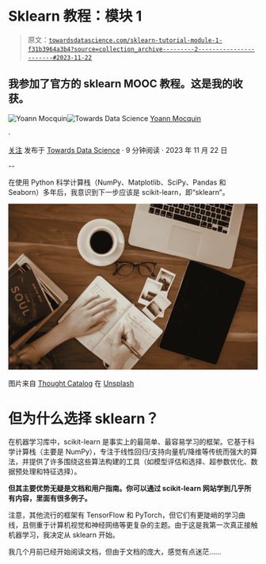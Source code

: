 # Sklearn 教程：模块 1

> 原文：[`towardsdatascience.com/sklearn-tutorial-module-1-f31b3964a3b4?source=collection_archive---------2-----------------------#2023-11-22`](https://towardsdatascience.com/sklearn-tutorial-module-1-f31b3964a3b4?source=collection_archive---------2-----------------------#2023-11-22)

## **我参加了官方的 sklearn MOOC 教程。这是我的收获。**

[](https://mocquin.medium.com/?source=post_page-----f31b3964a3b4--------------------------------)![Yoann Mocquin](https://mocquin.medium.com/?source=post_page-----f31b3964a3b4--------------------------------)[](https://towardsdatascience.com/?source=post_page-----f31b3964a3b4--------------------------------)![Towards Data Science](https://towardsdatascience.com/?source=post_page-----f31b3964a3b4--------------------------------) [Yoann Mocquin](https://mocquin.medium.com/?source=post_page-----f31b3964a3b4--------------------------------)

·

[关注](https://medium.com/m/signin?actionUrl=https%3A%2F%2Fmedium.com%2F_%2Fsubscribe%2Fuser%2F173731d06320&operation=register&redirect=https%3A%2F%2Ftowardsdatascience.com%2Fsklearn-tutorial-module-1-f31b3964a3b4&user=Yoann+Mocquin&userId=173731d06320&source=post_page-173731d06320----f31b3964a3b4---------------------post_header-----------) 发布于 [Towards Data Science](https://towardsdatascience.com/?source=post_page-----f31b3964a3b4--------------------------------) · 9 分钟阅读 · 2023 年 11 月 22 日

--

[](https://medium.com/m/signin?actionUrl=https%3A%2F%2Fmedium.com%2F_%2Fbookmark%2Fp%2Ff31b3964a3b4&operation=register&redirect=https%3A%2F%2Ftowardsdatascience.com%2Fsklearn-tutorial-module-1-f31b3964a3b4&source=-----f31b3964a3b4---------------------bookmark_footer-----------)

在使用 Python 科学计算栈（NumPy、Matplotlib、SciPy、Pandas 和 Seaborn）多年后，我意识到下一步应该是 scikit-learn，即“sklearn”。

![](img/8bd6d36b3e9ecfab66a7bc1ed7c91f80.png)

图片来自 [Thought Catalog](https://unsplash.com/@thoughtcatalog?utm_source=medium&utm_medium=referral) 在 [Unsplash](https://unsplash.com/?utm_source=medium&utm_medium=referral)

# 但为什么选择 sklearn？

在机器学习库中，scikit-learn 是事实上的最简单、最容易学习的框架。它基于科学计算栈（主要是 NumPy），专注于线性回归/支持向量机/降维等传统而强大的算法，并提供了许多围绕这些算法构建的工具（如模型评估和选择、超参数优化、数据预处理和特征选择）。

**但其主要优势无疑是文档和用户指南。你可以通过 scikit-learn 网站学到几乎所有内容，里面有很多例子。**

注意，其他流行的框架有 TensorFlow 和 PyTorch，但它们有更陡峭的学习曲线，且侧重于计算机视觉和神经网络等更复杂的主题。由于这是我第一次真正接触机器学习，我决定从 sklearn 开始。

我几个月前已经开始阅读文档，但由于文档的庞大，感觉有点迷茫……
